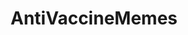 ---
title: AntiVaccineMemes
crosslinks:
- VaccinesCause
- Jokes
- conspiracy
- VaccinesCauseTics
- news
- The_Donald
- antivax
---
